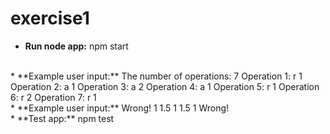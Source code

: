 # exercise1

* **Run node app:**
npm start
<br>
* **Example user input:**
The number of operations: 7
Operation 1: r 1
Operation 2: a 1
Operation 3: a 2
Operation 4: a 1
Operation 5: r 1
Operation 6: r 2
Operation 7: r 1
<br>
* **Example user input:**
Wrong!
1
1.5
1
1.5
1
Wrong!
<br>
* **Test app:**
npm test
